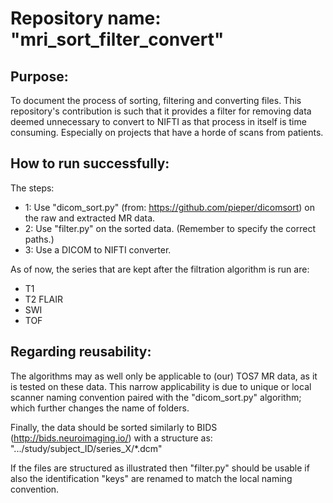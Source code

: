 # Repository name: "mri_sort_filter_convert"

## Purpose:
To document the process of sorting, filtering and converting files.
This repository's contribution is such that it provides a filter for removing data deemed unnecessary to convert to NIFTI as that process in itself is time consuming. Especially on projects that have a horde of scans from patients.

## How to run successfully:
The steps:
- 1: Use "dicom_sort.py" (from: https://github.com/pieper/dicomsort) on the raw and extracted MR data.
- 2: Use "filter.py" on the sorted data. (Remember to specify the correct paths.)
- 3: Use a DICOM to NIFTI converter.

As of now, the series that are kept after the filtration algorithm is run are:
- T1
- T2 FLAIR
- SWI
- TOF

## Regarding reusability:
The algorithms may as well only be applicable to (our) TOS7 MR data, as it is tested on these data. This narrow applicability is due to unique or local scanner naming convention paired with the "dicom_sort.py" algorithm; which further changes the name of folders.

Finally, the data should be sorted similarly to BIDS (http://bids.neuroimaging.io/) with a structure as:
".../study/subject_ID/series_X/*.dcm"

If the files are structured as illustrated then "filter.py" should be usable if also the identification "keys" are renamed to match the local naming convention.


